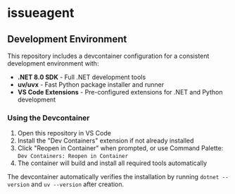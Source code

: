 # issueagent

## Development Environment

This repository includes a devcontainer configuration for a consistent development environment with:

- **.NET 8.0 SDK** - Full .NET development tools
- **uv/uvx** - Fast Python package installer and runner
- **VS Code Extensions** - Pre-configured extensions for .NET and Python development

### Using the Devcontainer

1. Open this repository in VS Code
2. Install the "Dev Containers" extension if not already installed
3. Click "Reopen in Container" when prompted, or use Command Palette: `Dev Containers: Reopen in Container`
4. The container will build and install all required tools automatically

The devcontainer automatically verifies the installation by running `dotnet --version` and `uv --version` after creation.